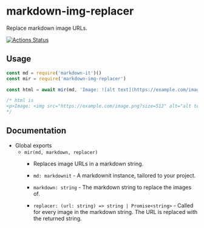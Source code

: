 # markdown-img-replacer
Replace markdown image URLs.

[![Actions Status](https://github.com/minepkg/markdown-img-replacer/workflows/Node%20CI/badge.svg)](https://github.com/minepkg/markdown-img-replacer/actions)

## Usage
```js
const md = require('markdown-it')()
const mir = require('markdown-img-replacer')

const html = await mir(md, 'Image: ![alt text](https://example.com/image.png)', url => url + '?size=512')

/* html is
<p>Image: <img src="https://example.com/image.png?size=512" alt="alt text"></p>
*/
```

## Documentation
* Global exports
  * `mir(md, markdown, replacer)`
    * Replaces image URLs in a markdown string.  
    
    * `md: markdownit` - A markdownit instance, tailored to your project.
    * `markdown: string` - The markdown string to replace the images of.
    * `replacer: (url: string) => string | Promise<string>` - Called for every image in the markdown string. The URL is replaced with the returned string.
